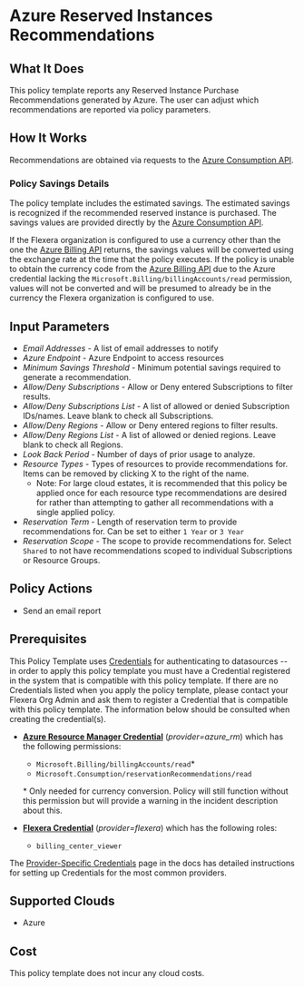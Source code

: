 # Azure Reserved Instances Recommendations

## What It Does

This policy template reports any Reserved Instance Purchase Recommendations generated by Azure. The user can adjust which recommendations are reported via policy parameters.

## How It Works

Recommendations are obtained via requests to the [Azure Consumption API](https://learn.microsoft.com/en-us/rest/api/consumption/reservation-recommendations/list?view=rest-consumption-2024-08-01&tabs=HTTP).

### Policy Savings Details

The policy template includes the estimated savings. The estimated savings is recognized if the recommended reserved instance is purchased. The savings values are provided directly by the [Azure Consumption API](https://learn.microsoft.com/en-us/rest/api/consumption/reservation-recommendations/list?view=rest-consumption-2024-08-01&tabs=HTTP).

If the Flexera organization is configured to use a currency other than the one the [Azure Billing API](https://learn.microsoft.com/en-us/rest/api/billing/billing-accounts/list?view=rest-billing-2024-04-01&tabs=HTTP) returns, the savings values will be converted using the exchange rate at the time that the policy executes. If the policy is unable to obtain the currency code from the [Azure Billing API](https://learn.microsoft.com/en-us/rest/api/billing/billing-accounts/list?view=rest-billing-2024-04-01&tabs=HTTP) due to the Azure credential lacking the `Microsoft.Billing/billingAccounts/read` permission, values will not be converted and will be presumed to already be in the currency the Flexera organization is configured to use.

## Input Parameters

- *Email Addresses* - A list of email addresses to notify
- *Azure Endpoint* - Azure Endpoint to access resources
- *Minimum Savings Threshold* - Minimum potential savings required to generate a recommendation.
- *Allow/Deny Subscriptions* - Allow or Deny entered Subscriptions to filter results.
- *Allow/Deny Subscriptions List* - A list of allowed or denied Subscription IDs/names. Leave blank to check all Subscriptions.
- *Allow/Deny Regions* - Allow or Deny entered regions to filter results.
- *Allow/Deny Regions List* - A list of allowed or denied regions. Leave blank to check all Regions.
- *Look Back Period* - Number of days of prior usage to analyze.
- *Resource Types* - Types of resources to provide recommendations for. Items can be removed by clicking X to the right of the name.
  - Note: For large cloud estates, it is recommended that this policy be applied once for each resource type recommendations are desired for rather than attempting to gather all recommendations with a single applied policy.
- *Reservation Term* - Length of reservation term to provide recommendations for. Can be set to either `1 Year` or `3 Year`
- *Reservation Scope* - The scope to provide recommendations for. Select `Shared` to not have recommendations scoped to individual Subscriptions or Resource Groups.

## Policy Actions

- Send an email report

## Prerequisites

This Policy Template uses [Credentials](https://docs.flexera.com/flexera/EN/Automation/ManagingCredentialsExternal.htm) for authenticating to datasources -- in order to apply this policy template you must have a Credential registered in the system that is compatible with this policy template. If there are no Credentials listed when you apply the policy template, please contact your Flexera Org Admin and ask them to register a Credential that is compatible with this policy template. The information below should be consulted when creating the credential(s).

- [**Azure Resource Manager Credential**](https://docs.flexera.com/flexera/EN/Automation/ProviderCredentials.htm#automationadmin_109256743_1124668) (*provider=azure_rm*) which has the following permissions:
  - `Microsoft.Billing/billingAccounts/read`*
  - `Microsoft.Consumption/reservationRecommendations/read`

  \* Only needed for currency conversion. Policy will still function without this permission but will provide a warning in the incident description about this.

- [**Flexera Credential**](https://docs.flexera.com/flexera/EN/Automation/ProviderCredentials.htm) (*provider=flexera*) which has the following roles:
  - `billing_center_viewer`

The [Provider-Specific Credentials](https://docs.flexera.com/flexera/EN/Automation/ProviderCredentials.htm) page in the docs has detailed instructions for setting up Credentials for the most common providers.

## Supported Clouds

- Azure

## Cost

This policy template does not incur any cloud costs.
